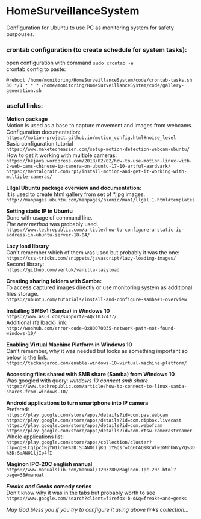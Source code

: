 # HomeSurveillanceSystem
Configuration for Ubuntu to use PC as monitoring system for safety purpouses.
  
### crontab configuration (to create schedule for system tasks):  
open configuration with command ```sudo crontab -e```  
crontab config to paste:  
```
@reboot /home/monitoring/HomeSurveillanceSystem/code/crontab-tasks.sh
30 */1 * * * /home/monitoring/HomeSurveillanceSystem/code/gallery-generation.sh 
```  
  
### useful links:  
**Motion package**  
Motion is used as a base to capture movement and images from webcams.  
Configuration documentation:  
```https://motion-project.github.io/motion_config.html#noise_level```  
Basic configuration tutorial  
```https://www.maketecheasier.com/setup-motion-detection-webcam-ubuntu/```  
How to get it working with multiple cameras:  
```https://bkjaya.wordpress.com/2018/02/02/how-to-use-motion-linux-with-2-web-cams-chinese-ip-camera-on-ubuntu-17-10-artful-aardvark/```  
```https://mentalgrain.com/rpi/install-motion-and-get-it-working-with-multiple-cameras/```   
  
**Lllgal Ubuntu package overview and documentation:**  
It is used to create html gallery from set of *.jpg images.  
```http://manpages.ubuntu.com/manpages/bionic/man1/llgal.1.html#templates```  
  
**Setting static IP in Ubuntu**  
Done with usage of command line.  
*The new method* was probably used.  
```https://www.techrepublic.com/article/how-to-configure-a-static-ip-address-in-ubuntu-server-18-04/```  
  
**Lazy load library**  
Can't remember which of them was used but probably it was the one:  
```https://css-tricks.com/snippets/javascript/lazy-loading-images/```  
Second library:  
```https://github.com/verlok/vanilla-lazyload```  
  
**Creating sharing folders with Samba:**  
To access captured images directly or use monitoring system as additional files storage.  
```https://ubuntu.com/tutorials/install-and-configure-samba#1-overview```  
  
**Installing SMBv1 (Samba) in Windows 10**  
```https://www.asus.com/support/FAQ/1037477/```  
Additional (fallback) link:  
```http://woshub.com/error-code-0x80070035-network-path-not-found-windows-10/```  
  
**Enabling Virtual Machine Platform in Windows 10**  
Can't remember, why it was needed but looks as something important so below is the link.  
```https://teckangaroo.com/enable-windows-10-virtual-machine-platform/```  
  
**Accessing files shared with SMB share (Samba) from Windows 10**  
Was googled with query: *windows 10 connect smb share*  
```https://www.techrepublic.com/article/how-to-connect-to-linux-samba-shares-from-windows-10/```  
  
**Android applications to turn smartphone into IP camera**  
Prefered:  
```https://play.google.com/store/apps/details?id=com.pas.webcam```  
```https://play.google.com/store/apps/details?id=com.dipbox.livecast```  
```https://play.google.com/store/apps/details?id=com.webofcam```  
```https://play.google.com/store/apps/details?id=com.rtsw.camerastreamer```  
Whole applications list:  
```https://play.google.com/store/apps/collection/cluster?clp=ggELCglpcCBjYW1lcmE%3D:S:ANO1ljKQ_iY&gsr=Cg6CAQsKCWlwIGNhbWVyYQ%3D%3D:S:ANO1ljIp4fI```  
  
**Maginon IPC-20C english manual**  
```https://www.manualslib.com/manual/1203280/Maginon-Ipc-20c.html?page=38#manual```  
  
***Freaks and Geeks*** **comedy series**  
Don't know why it was in the tabs but probably worth to see  
```https://www.google.com/search?client=firefox-b-d&q=freaks+and+geeks```  
  
  
*May God bless you if you try to configure it using above links collection...*  
